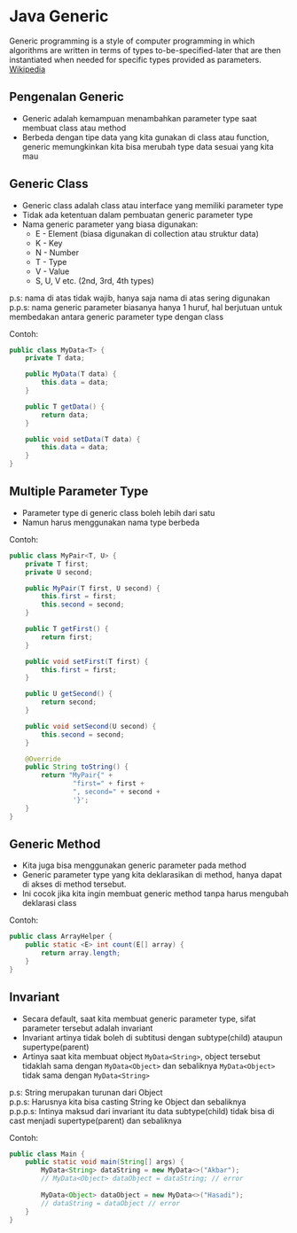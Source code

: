 # Java Generic

Generic programming is a style of computer programming in which algorithms are written in terms of types
to-be-specified-later that are then instantiated when needed for specific types provided as parameters.
[Wikipedia](https://en.wikipedia.org/wiki/Generic_programming)

## Pengenalan Generic

- Generic adalah kemampuan menambahkan parameter type saat membuat class atau method
- Berbeda dengan tipe data yang kita gunakan di class atau function, generic memungkinkan kita bisa merubah type data
  sesuai yang kita mau

## Generic Class

- Generic class adalah class atau interface yang memiliki parameter type
- Tidak ada ketentuan dalam pembuatan generic parameter type
- Nama generic parameter yang biasa digunakan:
    - E - Element (biasa digunakan di collection atau struktur data)
    - K - Key
    - N - Number
    - T - Type
    - V - Value
    - S, U, V etc. (2nd, 3rd, 4th types)

p.s: nama di atas tidak wajib, hanya saja nama di atas sering digunakan  
p.p.s: nama generic parameter biasanya hanya 1 huruf, hal berjutuan untuk membedakan antara generic parameter type
dengan class

Contoh:

```java
public class MyData<T> {
    private T data;

    public MyData(T data) {
        this.data = data;
    }

    public T getData() {
        return data;
    }

    public void setData(T data) {
        this.data = data;
    }
}
```

## Multiple Parameter Type

- Parameter type di generic class boleh lebih dari satu
- Namun harus menggunakan nama type berbeda

Contoh:

```java
public class MyPair<T, U> {
    private T first;
    private U second;

    public MyPair(T first, U second) {
        this.first = first;
        this.second = second;
    }

    public T getFirst() {
        return first;
    }

    public void setFirst(T first) {
        this.first = first;
    }

    public U getSecond() {
        return second;
    }

    public void setSecond(U second) {
        this.second = second;
    }

    @Override
    public String toString() {
        return "MyPair{" +
                "first=" + first +
                ", second=" + second +
                '}';
    }
}
```

## Generic Method

- Kita juga bisa menggunakan generic parameter pada method
- Generic parameter type yang kita deklarasikan di method, hanya dapat di akses di method tersebut.
- Ini cocok jika kita ingin membuat generic method tanpa harus mengubah deklarasi class

Contoh:

```java
public class ArrayHelper {
    public static <E> int count(E[] array) {
        return array.length;
    }
}
```

## Invariant

- Secara default, saat kita membuat generic parameter type, sifat parameter tersebut adalah invariant
- Invariant artinya tidak boleh di subtitusi dengan subtype(child) ataupun supertype(parent)
- Artinya saat kita membuat object ```MyData<String>```, object tersebut tidaklah sama dengan ```MyData<Object>``` dan
  sebaliknya  ```MyData<Object>``` tidak sama dengan ```MyData<String>```

p.s: String merupakan turunan dari Object  
p.p.s: Harusnya kita bisa casting String ke Object dan sebaliknya  
p.p.p.s: Intinya maksud dari invariant itu data subtype(child) tidak bisa di cast menjadi supertype(parent) dan sebaliknya

Contoh:

```java
public class Main {
    public static void main(String[] args) {
        MyData<String> dataString = new MyData<>("Akbar");
        // MyData<Object> dataObject = dataString; // error
      
        MyData<Object> dataObject = new MyData<>("Hasadi");
        // dataString = dataObject // error
    }
}
```